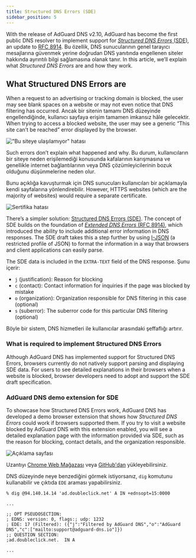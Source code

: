 ```yaml
---
title: Structured DNS Errors (SDE)
sidebar_position: 5
---
```


With the release of AdGuard DNS v2.10, AdGuard has become the first public DNS resolver to implement support for [_Structured DNS Errors_ (SDE)](https://datatracker.ietf.org/doc/draft-ietf-dnsop-structured-dns-error/09/), an update to [RFC 8914](https://datatracker.ietf.org/doc/rfc8914/). Bu özellik, DNS sunucularının genel tarayıcı mesajlarına güvenmek yerine doğrudan DNS yanıtında engellenen siteler hakkında ayrıntılı bilgi sağlamasına olanak tanır. In this article, we’ll explain what _Structured DNS Errors_ are and how they work.

## What Structured DNS Errors are

When a request to an advertising or tracking domain is blocked, the user may see blank spaces on a website or may not even notice that DNS filtering has occurred. Ancak bir sitenin tamamı DNS düzeyinde engellendiğinde, kullanıcı sayfaya erişim tamamen imkansız hâle gelecektir. When trying to access a blocked website, the user may see a generic “This site can’t be reached” error displayed by the browser.

!["Bu siteye ulaşılamıyor" hatası](https://cdn.adtidy.org/content/blog/dns/dns_error.png)

Such errors don’t explain what happened and why. Bu durum, kullanıcıların bir siteye neden erişilemediği konusunda kafalarının karışmasına ve genellikle internet bağlantılarının veya DNS çözümleyicilerinin bozuk olduğunu düşünmelerine neden olur.

Bunu açıklığa kavuşturmak için DNS sunucuları kullanıcıları bir açıklamayla kendi sayfalarına yönlendirebilir. However, HTTPS websites (which are the majority of websites) would require a separate certificate.

![Sertifika hatası](https://cdn.adtidy.org/content/blog/dns/certificate_error.png?1)

There’s a simpler solution: [Structured DNS Errors (SDE)](https://datatracker.ietf.org/doc/draft-ietf-dnsop-structured-dns-error/09/). The concept of SDE builds on the foundation of [_Extended DNS Errors_ (RFC 8914)](https://datatracker.ietf.org/doc/rfc8914/), which introduced the ability to include additional error information in DNS responses. The SDE draft takes this a step further by using [I-JSON](https://www.rfc-editor.org/rfc/rfc7493) (a restricted profile of JSON) to format the information in a way that browsers and client applications can easily parse.

The SDE data is included in the `EXTRA-TEXT` field of the DNS response. Şunu içerir:

- `j` (justification): Reason for blocking
- `c` (contact): Contact information for inquiries if the page was blocked by mistake
- `o` (organization): Organization responsible for DNS filtering in this case (optional)
- `s` (suberror): The suberror code for this particular DNS filtering (optional)

Böyle bir sistem, DNS hizmetleri ile kullanıcılar arasındaki şeffaflığı artırır.

### What is required to implement Structured DNS Errors

Although AdGuard DNS has implemented support for Structured DNS Errors, browsers currently do not natively support parsing and displaying SDE data. For users to see detailed explanations in their browsers when a website is blocked, browser developers need to adopt and support the SDE draft specification.

### AdGuard DNS demo extension for SDE

To showcase how Structured DNS Errors work, AdGuard DNS has developed a demo browser extension that shows how _Structured DNS Errors_ could work if browsers supported them. If you try to visit a website blocked by AdGuard DNS with this extension enabled, you will see a detailed explanation page with the information provided via SDE, such as the reason for blocking, contact details, and the organization responsible.

![Açıklama sayfası](https://cdn.adtidy.org/blog/new/jlkdbaccess_blocked.png)

Uzantıyı [Chrome Web Mağazası](https://chromewebstore.google.com/detail/oeinmjfnchfhaabhchfjkbdpmgeageen) veya [GitHub'dan](https://github.com/AdguardTeam/dns-sde-extension/) yükleyebilirsiniz.

DNS düzeyinde neye benzediğini görmek istiyorsanız, `dig` komutunu kullanabilir ve çıktıda `EDE` araması yapabilirsiniz.

```text
% dig @94.140.14.14 'ad.doubleclick.net' A IN +ednsopt=15:0000

...

;; OPT PSEUDOSECTION:
; EDNS: version: 0, flags:; udp: 1232
; EDE: 17 (Filtered): ({"j":"Filtered by AdGuard DNS","o":"AdGuard DNS","c":["mailto:support@adguard-dns.io"]})
;; QUESTION SECTION:
;ad.doubleclick.net.  IN A

...
```
